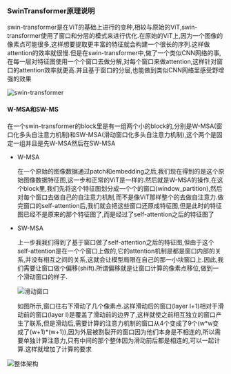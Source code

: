 ### SwinTransformer原理说明

swin-transformer是在ViT的基础上进行的变种,相较与原始的ViT,swin-transformer使用了窗口和分层的模式来进行优化.在原始的ViT上,因为一个图像的像素点可能很多,这样想要提取更丰富的特征就会构建一个很长的序列.这样做attention的效率就很慢.但是在swin-transformer中,做了一个类似CNN网络的事,在每一层对特征图使用一个个窗口去做分解,对每个窗口来做attention,这样针对窗口的attention效率就更高.并且基于窗口的分层,也能做到类似CNN网络里感受野增强的效果

![swin-transformer](https://user-images.githubusercontent.com/28779173/189275452-fcdabda6-b939-41f4-b8b8-2b90d491c957.jpg)

#### W-MSA和SW-MS

在一个swin-transformer的block里是有一组两个小的block的,分别是W-MSA(窗口化多头自注意力机制)和SW-MSA(滑动窗口化多头自注意力机制),这个两个是固定一组并且是先W-MSA然后在SW-MSA

- W-MSA

  在一个原始的图像数据通过patch和embedding之后,我们现在得到的是这个原始图像数据特征图,这一步和正常的ViT是一样的.然后就是W-MSA的操作,在这个block里,我们先将这个特征图划分成一个个的窗口(window_partition),然后对每个窗口去做自己的自注意力机制,而不是像ViT那样整个的去做自注意力.做完窗口的self-attention后,我们就会把这些窗口还原成特征图,但是此时的特征图已经不是原来的那个特征图了,而是经过了self-attention之后的特征图了

- SW-MSA

  上一步我我们得到了基于窗口做了self-attention之后的特征图,但由于这个self-attention是在一个个窗口上做的,它的attention机制是都是窗口内部的关系,并没有相互之间的关系,这就会让模型局限在自己的那一小块窗口上.因此,我们需要让窗口做个偏移(shift).所谓偏移就是让窗口计算的像素点移位,做到一个滑动窗口的样子.

  ![滑动窗口](https://user-images.githubusercontent.com/28779173/189150373-63fd1733-006b-4d76-82bd-42586fb942ee.png)

  如图所示,窗口往右下滑动了几个像素点.这样滑动后的窗口(layer l+1)相对于滑动前的窗口(layer l)是覆盖了滑动前的边界了,这样就使之前相互独立的窗口产生了联系,但是滑动后,需要计算的注意力机制的窗口从4个变成了9个(w\*w变成了(w+1)\*(w+1)),因为外层被割裂开的窗口因为他们本身是不相连的,所以需要单独计算注意力,只有中间的那个整体因为滑动前后都是相连的,可以一起计算.这样就增加了计算的要求

















![整体架构](https://user-images.githubusercontent.com/28779173/189150418-1a4e36ca-eb98-44f4-a6e8-ac0027466dde.png)


